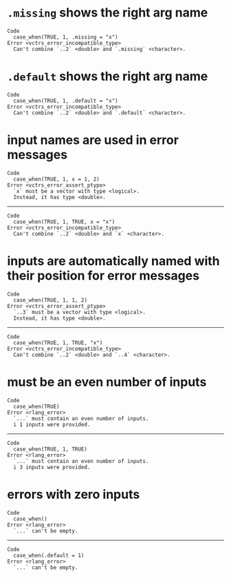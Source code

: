 # `.missing` shows the right arg name

    Code
      case_when(TRUE, 1, .missing = "x")
    Error <vctrs_error_incompatible_type>
      Can't combine `..2` <double> and `.missing` <character>.

# `.default` shows the right arg name

    Code
      case_when(TRUE, 1, .default = "x")
    Error <vctrs_error_incompatible_type>
      Can't combine `..2` <double> and `.default` <character>.

# input names are used in error messages

    Code
      case_when(TRUE, 1, x = 1, 2)
    Error <vctrs_error_assert_ptype>
      `x` must be a vector with type <logical>.
      Instead, it has type <double>.

---

    Code
      case_when(TRUE, 1, TRUE, x = "x")
    Error <vctrs_error_incompatible_type>
      Can't combine `..2` <double> and `x` <character>.

# inputs are automatically named with their position for error messages

    Code
      case_when(TRUE, 1, 1, 2)
    Error <vctrs_error_assert_ptype>
      `..3` must be a vector with type <logical>.
      Instead, it has type <double>.

---

    Code
      case_when(TRUE, 1, TRUE, "x")
    Error <vctrs_error_incompatible_type>
      Can't combine `..2` <double> and `..4` <character>.

# must be an even number of inputs

    Code
      case_when(TRUE)
    Error <rlang_error>
      `...` must contain an even number of inputs.
      i 1 inputs were provided.

---

    Code
      case_when(TRUE, 1, TRUE)
    Error <rlang_error>
      `...` must contain an even number of inputs.
      i 3 inputs were provided.

# errors with zero inputs

    Code
      case_when()
    Error <rlang_error>
      `...` can't be empty.

---

    Code
      case_when(.default = 1)
    Error <rlang_error>
      `...` can't be empty.


